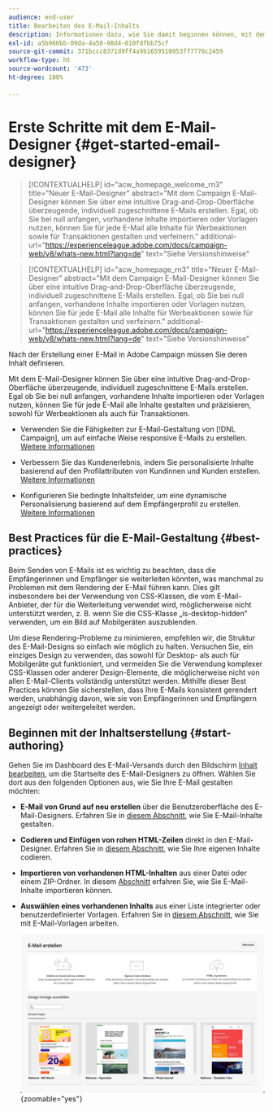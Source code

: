 ```yaml
---
audience: end-user
title: Bearbeiten des E-Mail-Inhalts
description: Informationen dazu, wie Sie damit beginnen können, mit dem E-Mail-Designer in der Campaign Web-Benutzeroberfläche Inhalte zu erstellen
exl-id: a5b966bb-09da-4a50-98d4-010fdfbb75cf
source-git-commit: 371bccc8371d9ff4a9b1659510953ff7776c2459
workflow-type: ht
source-wordcount: '473'
ht-degree: 100%

---
```


# Erste Schritte mit dem E-Mail-Designer {#get-started-email-designer}

>[!CONTEXTUALHELP]
>id="acw_homepage_welcome_rn3"
>title="Neuer E-Mail-Designer"
>abstract="Mit dem Campaign E-Mail-Designer können Sie über eine intuitive Drag-and-Drop-Oberfläche überzeugende, individuell zugeschnittene E-Mails erstellen. Egal, ob Sie bei null anfangen, vorhandene Inhalte importieren oder Vorlagen nutzen, können Sie für jede E-Mail alle Inhalte für Werbeaktionen sowie für Transaktionen gestalten und verfeinern."
>additional-url="https://experienceleague.adobe.com/docs/campaign-web/v8/whats-new.html?lang=de" text="Siehe Versionshinweise"


<!--TO REMOVE BELOW-->
>[!CONTEXTUALHELP]
>id="acw_homepage_rn3"
>title="Neuer E-Mail-Designer"
>abstract="Mit dem Campaign E-Mail-Designer können Sie über eine intuitive Drag-and-Drop-Oberfläche überzeugende, individuell zugeschnittene E-Mails erstellen. Egal, ob Sie bei null anfangen, vorhandene Inhalte importieren oder Vorlagen nutzen, können Sie für jede E-Mail alle Inhalte für Werbeaktionen sowie für Transaktionen gestalten und verfeinern."
>additional-url="https://experienceleague.adobe.com/docs/campaign-web/v8/whats-new.html?lang=de" text="Siehe Versionshinweise"

<!--TO REMOVE ABOVE-->

Nach der Erstellung einer E-Mail in Adobe Campaign müssen Sie deren Inhalt definieren.

Mit dem E-Mail-Designer können Sie über eine intuitive Drag-and-Drop-Oberfläche überzeugende, individuell zugeschnittene E-Mails erstellen. Egal ob Sie bei null anfangen, vorhandene Inhalte importieren oder Vorlagen nutzen, können Sie für jede E-Mail alle Inhalte gestalten und präzisieren, sowohl für Werbeaktionen als auch für Transaktionen.

<!--Built to deliver HTML optimized for responsive design, the Email Designer allows you to easily define and apply visibility conditions and dynamic content to an email, template, or fragment directly through the user interface. You can seamlessly switch between the drag and drop interface and HTML code at the click of a button.

The Email Designer allows you to create email content and email content templates. It is compatible with simple emails, transactional emails, A/B test emails, multilingual emails, and recurring emails.-->

* Verwenden Sie die Fähigkeiten zur E-Mail-Gestaltung von [!DNL Campaign], um auf einfache Weise responsive E-Mails zu erstellen. [Weitere Informationen](create-email-content.md)

* Verbessern Sie das Kundenerlebnis, indem Sie personalisierte Inhalte basierend auf den Profilattributen von Kundinnen und Kunden erstellen. [Weitere Informationen](../personalization/personalize.md)

* Konfigurieren Sie bedingte Inhaltsfelder, um eine dynamische Personalisierung basierend auf dem Empfängerprofil zu erstellen. [Weitere Informationen](../personalization/conditions.md)

## Best Practices für die E-Mail-Gestaltung {#best-practices}

Beim Senden von E-Mails ist es wichtig zu beachten, dass die Empfängerinnen und Empfänger sie weiterleiten könnten, was manchmal zu Problemen mit dem Rendering der E-Mail führen kann. Dies gilt insbesondere bei der Verwendung von CSS-Klassen, die vom E-Mail-Anbieter, der für die Weiterleitung verwendet wird, möglicherweise nicht unterstützt werden, z. B. wenn Sie die CSS-Klasse „is-desktop-hidden“ verwenden, um ein Bild auf Mobilgeräten auszublenden.

Um diese Rendering-Probleme zu minimieren, empfehlen wir, die Struktur des E-Mail-Designs so einfach wie möglich zu halten. Versuchen Sie, ein einziges Design zu verwenden, das sowohl für Desktop- als auch für Mobilgeräte gut funktioniert, und vermeiden Sie die Verwendung komplexer CSS-Klassen oder anderer Design-Elemente, die möglicherweise nicht von allen E-Mail-Clients vollständig unterstützt werden. Mithilfe dieser Best Practices können Sie sicherstellen, dass Ihre E-Mails konsistent gerendert werden, unabhängig davon, wie sie von Empfängerinnen und Empfängern angezeigt oder weitergeleitet werden.

## Beginnen mit der Inhaltserstellung {#start-authoring}

Gehen Sie im Dashboard des E-Mail-Versands durch den Bildschirm [Inhalt bearbeiten](edit-content.md), um die Startseite des E-Mail-Designers zu öffnen. Wählen Sie dort aus den folgenden Optionen aus, wie Sie Ihre E-Mail gestalten möchten:

* **E-Mail von Grund auf neu erstellen** über die Benutzeroberfläche des E-Mail-Designers. Erfahren Sie in [diesem Abschnitt](create-email-content.md), wie Sie E-Mail-Inhalte gestalten.

* **Codieren und Einfügen von rohen HTML-Zeilen** direkt in den E-Mail-Designer. Erfahren Sie in [diesem Abschnitt](code-content.md), wie Sie Ihre eigenen Inhalte codieren. 

* **Importieren von vorhandenen HTML-Inhalten** aus einer Datei oder einem ZIP-Ordner. In diesem [Abschnitt](existing-content.md) erfahren Sie, wie Sie E-Mail-Inhalte importieren können.

* **Auswählen eines vorhandenen Inhalts** aus einer Liste integrierter oder benutzerdefinierter Vorlagen. Erfahren Sie in [diesem Abschnitt](create-email-templates.md), wie Sie mit E-Mail-Vorlagen arbeiten.

  ![](assets/email_designer_create_options.png){zoomable=&quot;yes&quot;}
